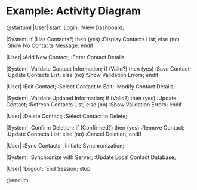 # Example: Activity Diagram

@startuml
|User|
start
:Login;
:View Dashboard;

|System|
if (Has Contacts?) then (yes)
  :Display Contacts List;
else (no)
  :Show No Contacts Message;
endif

|User|
:Add New Contact;
:Enter Contact Details;

|System|
:Validate Contact Information;
if (Valid?) then (yes)
  :Save Contact;
  :Update Contacts List;
else (no)
  :Show Validation Errors;
endif

|User|
:Edit Contact;
:Select Contact to Edit;
:Modify Contact Details;

|System|
:Validate Updated Information;
if (Valid?) then (yes)
  :Update Contact;
  :Refresh Contacts List;
else (no)
  :Show Validation Errors;
endif

|User|
:Delete Contact;
:Select Contact to Delete;

|System|
:Confirm Deletion;
if (Confirmed?) then (yes)
  :Remove Contact;
  :Update Contacts List;
else (no)
  :Cancel Deletion;
endif

|User|
:Sync Contacts;
:Initiate Synchronization;

|System|
:Synchronize with Server;
:Update Local Contact Database;

|User|
:Logout;
:End Session;
stop

@enduml